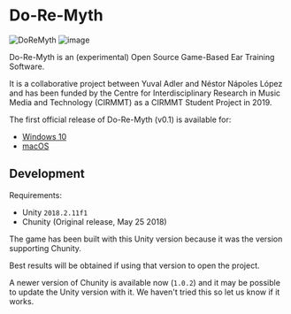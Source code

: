 # Do-Re-Myth

![DoReMyth](https://napulen.github.io/publication/doremyth/featured_hu47856cc808b0c0b1272b0abcd819cde7_769947_720x0_resize_lanczos_2.png)
![image](https://user-images.githubusercontent.com/47051205/114589983-337eca80-9c56-11eb-803f-b069769094c5.png)

Do-Re-Myth is an (experimental) Open Source Game-Based Ear Training Software.

It is a collaborative project between Yuval Adler and Néstor Nápoles López and has been funded by the Centre for Interdisciplinary Research in Music Media and Technology (CIRMMT) as a CIRMMT Student Project in 2019.

The first official release of Do-Re-Myth (v0.1) is available for:

- [Windows 10](https://github.com/musicianship-game/ear-training/releases/download/v0.1/DoReMyth_v0.1_Win10.zip)
- [macOS](https://github.com/musicianship-game/ear-training/releases/download/v0.1/DoReMyth_v0.1_macOS.zip)

## Development

Requirements:

- Unity `2018.2.11f1`
- Chunity (Original release, May 25 2018)

The game has been built with this Unity version because it was the version supporting Chunity.

Best results will be obtained if using that version to open the project.

A newer version of Chunity is available now (`1.0.2`) and it may be possible to update the Unity version with it. We haven't tried this so let us know if it works.

